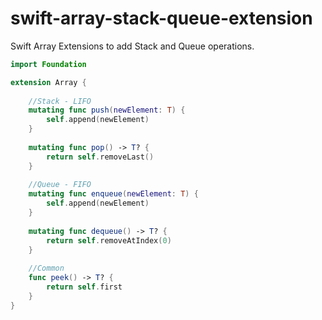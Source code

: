 swift-array-stack-queue-extension
=================================

Swift Array Extensions to add Stack and Queue operations.


```swift
import Foundation

extension Array {
    
    //Stack - LIFO
    mutating func push(newElement: T) {
        self.append(newElement)
    }
    
    mutating func pop() -> T? {
        return self.removeLast()
    }
    
    //Queue - FIFO
    mutating func enqueue(newElement: T) {
        self.append(newElement)
    }
    
    mutating func dequeue() -> T? {
        return self.removeAtIndex(0)
    }
    
    //Common
    func peek() -> T? {
        return self.first
    }
}
```
